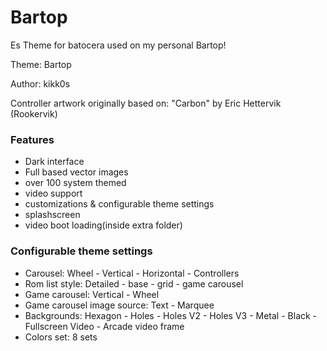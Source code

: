 # Bartop

Es Theme for batocera used on my personal Bartop!

Theme: Bartop

Author: kikk0s

Controller artwork originally based on: "Carbon" by Eric Hettervik (Rookervik)


### Features

* Dark interface
* Full based vector images
* over 100 system themed
* video support
* customizations & configurable theme settings
* splashscreen
* video boot loading(inside extra folder)



### Configurable theme settings

* Carousel: Wheel - Vertical - Horizontal - Controllers
* Rom list style: Detailed - base - grid - game carousel
* Game carousel: Vertical - Wheel 
* Game carousel image source: Text - Marquee
* Backgrounds: Hexagon - Holes - Holes V2 - Holes V3 - Metal - Black - Fullscreen Video - Arcade video frame
* Colors set: 8 sets



